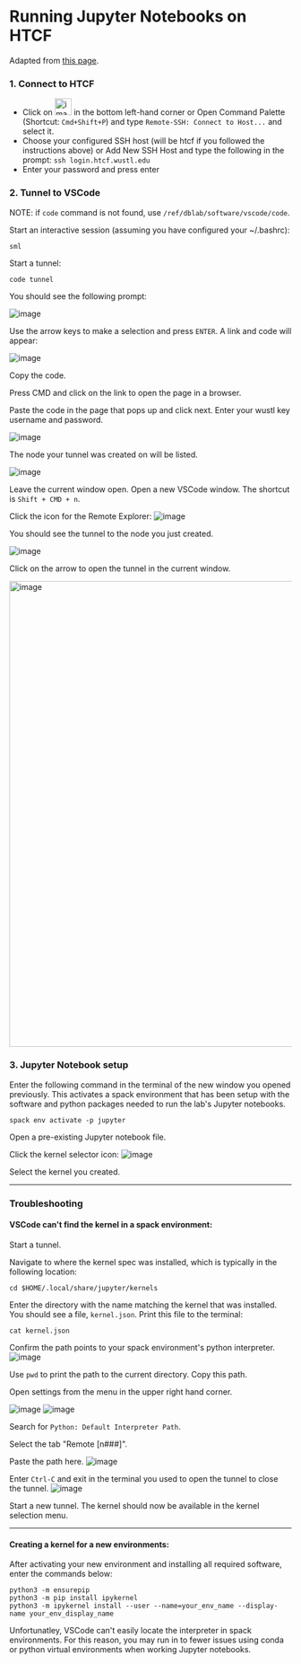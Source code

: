 # Running Jupyter Notebooks on HTCF
Adapted from [this page](https://kb.uconn.edu/space/SH/26626326576/Visual+Studio+Code+(VSCode)+Guide#:~:text=A%20common%20method%20of%20using,standard%20SLURM%20job%20scheduling%20process).

### 1. Connect to HTCF
- Click on <img width="30" alt="image" src="https://github.com/dbaldridge-lab/htcf/assets/50468813/0c830769-0088-42b5-9a32-17689f942d5e"> in the bottom left-hand corner or
Open Command Palette (Shortcut: `Cmd+Shift+P`) and type `Remote-SSH: Connect to Host...` and select it.
- Choose your configured SSH host (will be htcf if you followed the instructions above) or Add New SSH Host and type the following in the prompt: `ssh login.htcf.wustl.edu`
- Enter your password and press enter

### 2. Tunnel to VSCode
NOTE: if `code` command is not found, use `/ref/dblab/software/vscode/code`.

Start an interactive session (assuming you have configured your ~/.bashrc):
```
sml
```

Start a tunnel:
```
code tunnel
```

You should see the following prompt:

![image](https://github.com/dbaldridge-lab/htcf/assets/50468813/030b9235-2420-4d48-ad5f-2ce31d95c252)

 Use the arrow keys to make a selection and press `ENTER`.
 A link and code will appear:

 ![image](https://github.com/dbaldridge-lab/htcf/assets/50468813/169cc694-46b8-480b-9788-86fdfbd6e4b9)

 Copy the code. 
 
 Press CMD and click on the link to open the page in a browser. 

 Paste the code in the page that pops up and click next. Enter your wustl key username and password.

 ![image](https://github.com/dbaldridge-lab/htcf/assets/50468813/85ca0ab3-72c7-45db-aa22-f1e5ca4678ff)

The node your tunnel was created on will be listed. 

![image](https://github.com/dbaldridge-lab/htcf/assets/50468813/c316ddb8-56fb-466f-a112-74ebbad6c647)

Leave the current window open. 
Open a new VSCode window. The shortcut is `Shift + CMD + n`.

Click the icon for the Remote Explorer:
![image](https://github.com/dbaldridge-lab/htcf/assets/50468813/02779d19-a100-43ad-8e23-26f15c17463a)

You should see the tunnel to the node you just created.

![image](https://github.com/dbaldridge-lab/htcf/assets/50468813/295da8d0-444b-4a12-8cfa-f5a0a784e3bb)

Click on the arrow to open the tunnel in the current window.

<img width="830" alt="image" src="https://github.com/dbaldridge-lab/htcf/assets/50468813/35b5527f-93ba-4359-98ff-be02d37100e2">



### 3. Jupyter Notebook setup

Enter the following command in the terminal of the new window you opened previously. This activates a spack environment that has been setup with the software and python packages needed to run the lab's Jupyter notebooks.
```
spack env activate -p jupyter
```

Open a pre-existing Jupyter notebook file.

Click the kernel selector icon:
![image](https://github.com/dbaldridge-lab/htcf/assets/50468813/bf38db53-b56f-4107-907e-65aa8b159be4)

Select the kernel you created.

---
### Troubleshooting

#### VSCode can't find the kernel in a spack environment:
Start a tunnel.

Navigate to where the kernel spec was installed, which is typically in the following location:
```
cd $HOME/.local/share/jupyter/kernels
```

Enter the directory with the name matching the kernel that was installed. You should see a file, `kernel.json`. Print this file to the terminal:
```
cat kernel.json
```

Confirm the path points to your spack environment's python interpreter.
![image](https://github.com/user-attachments/assets/978a628d-a739-43aa-946c-fc383c09b6d8)

Use `pwd` to print the path to the current directory. Copy this path.

Open settings from the menu in the upper right hand corner. 

![image](https://github.com/user-attachments/assets/b2326da5-eb31-4c58-bed1-bc2fa39a28ce)
![image](https://github.com/user-attachments/assets/a580f78b-43b8-4d46-8f08-cb23aa93e38f)

Search for `Python: Default Interpreter Path`. 

Select the tab "Remote [n###]".

Paste the path here.
![image](https://github.com/user-attachments/assets/e04aa94b-2e82-4dd1-ad2f-bef40bd88ee0)

Enter `Ctrl-C` and exit in the terminal you used to open the tunnel to close the tunnel.
![image](https://github.com/user-attachments/assets/64184a69-178f-4897-8da0-2457a10c39ca)

Start a new tunnel. The kernel should now be available in the kernel selection menu.

---

#### Creating a kernel for a new environments:

After activating your new environment and installing all required software, enter the commands below: 

```
python3 -m ensurepip
python3 -m pip install ipykernel
python3 -m ipykernel install --user --name=your_env_name --display-name your_env_display_name
```

Unfortunatley, VSCode can't easily locate the interpreter in spack environments. For this reason, you may run in to fewer issues using conda or python virtual environments when working Jupyter notebooks.






